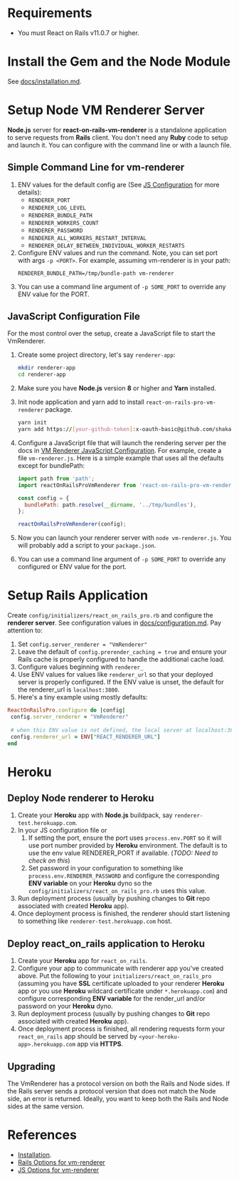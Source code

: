 # Requirements
* You must React on Rails v11.0.7 or higher.

# Install the Gem and the Node Module
See [docs/installation.md](../installation.md).

# Setup Node VM Renderer Server
**Node.js** server for **react-on-rails-vm-renderer** is a standalone application to serve requests from **Rails** client. You don't need any **Ruby** code to setup and launch it. You can configure with the command line or with a launch file.

## Simple Command Line for vm-renderer

1. ENV values for the default config are (See [JS Configuration](./js-configuration.md) for more details):
    * `RENDERER_PORT`
    * `RENDERER_LOG_LEVEL`
    * `RENDERER_BUNDLE_PATH`
    * `RENDERER_WORKERS_COUNT`
    * `RENDERER_PASSWORD`
    * `RENDERER_ALL_WORKERS_RESTART_INTERVAL`
    * `RENDERER_DELAY_BETWEEN_INDIVIDUAL_WORKER_RESTARTS`
2. Configure ENV values and run the command. Note, you can set port with args `-p <PORT>`. For example, assuming vm-renderer is in your path:
   ```
   RENDERER_BUNDLE_PATH=/tmp/bundle-path vm-renderer
   ```
3. You can use a command line argument of `-p SOME_PORT` to override any ENV value for the PORT.

## JavaScript Configuration File
For the most control over the setup, create a JavaScript file to start the VmRenderer.

1. Create some project directory, let's say `renderer-app`:
   ```sh
   mkdir renderer-app
   cd renderer-app
   ```
2. Make sure you have **Node.js** version **8** or higher and **Yarn** installed.
3. Init node application and yarn add to install `react-on-rails-pro-vm-renderer` package.
   ```sh
   yarn init
   yarn add https://[your-github-token]:x-oauth-basic@github.com/shakacode/react_on_rails_pro.git\#master
   ```
3. Configure a JavaScript file that will launch the rendering server per the docs in [VM Renderer JavaScript Configuration](./js-configuration.md). For example, create a file `vm-renderer.js`. Here is a simple example that uses all the defaults except for bundlePath:

   ```javascript
   import path from 'path';
   import reactOnRailsProVmRenderer from 'react-on-rails-pro-vm-renderer';

   const config = {
     bundlePath: path.resolve(__dirname, '../tmp/bundles'),
   };

   reactOnRailsProVmRenderer(config);
   ```
5. Now you can launch your renderer server with `node vm-renderer.js`. You will probably add a script to your `package.json`.
6. You can use a command line argument of `-p SOME_PORT` to override any configured or ENV value for the port.

# Setup Rails Application
Create `config/initializers/react_on_rails_pro.rb` and configure the **renderer server**. See configuration values in [docs/configuration.md](../configuration.md). Pay attention to:

1. Set `config.server_renderer = "VmRenderer"`
1. Leave the default of `config.prerender_caching = true` and ensure your Rails cache is properly configured to handle the additional cache load.
1. Configure values beginning with `renderer_`
1. Use ENV values for values like `renderer_url` so that your deployed server is properly configured. If the ENV value is unset, the default for the renderer_url is `localhost:3800`.
1. Here's a tiny example using mostly defaults:
```ruby
ReactOnRailsPro.configure do |config|
 config.server_renderer = "VmRenderer"
 
 # when this ENV value is not defined, the local server at localhost:3800 is used 
 config.renderer_url = ENV["REACT_RENDERER_URL"] 
end
```  
  
# Heroku
## Deploy Node renderer to Heroku

1. Create your **Heroku** app with **Node.js** buildpack, say `renderer-test.herokuapp.com`.
2. In your JS configuration file or 
   1. If setting the port, ensure the port uses `process.env.PORT` so it will use port number provided by **Heroku** environment. The default is to use the env value RENDERER_PORT if available. (*TODO: Need to check on this*)
   2. Set password in your configuration to something like `process.env.RENDERER_PASSWORD` and configure the corresponding **ENV variable** on your **Heroku** dyno so the `config/initializers/react_on_rails_pro.rb` uses this value.
3. Run deployment process (usually by pushing changes to **Git** repo associated with created **Heroku** app).
4. Once deployment process is finished, the renderer should start listening to something like `renderer-test.herokuapp.com` host.

## Deploy react_on_rails application to Heroku

1. Create your **Heroku** app for `react_on_rails`. 
2. Configure your app to communicate with renderer app you've created above. Put the following to your `initializers/react_on_rails_pro` (assuming you have **SSL** certificate uploaded to your renderer **Heroku** app or you use **Heroku** wildcard certificate under `*.herokuapp.com`) and configure corresponding **ENV variable** for the render_url and/or password on your **Heroku** dyno.
3. Run deployment process (usually by pushing changes to **Git** repo associated with created **Heroku** app).
4. Once deployment process is finished, all rendering requests form your `react_on_rails` app should be served by `<your-heroku-app>.herokuapp.com` app via **HTTPS**.

## Upgrading

The VmRenderer has a protocol version on both the Rails and Node sides. If the Rails server sends a protocol version that does not match the Node side, an error is returned. Ideally, you want to keep both the Rails and Node sides at the same version.

# References
* [Installation](../installation.md).
* [Rails Options for vm-renderer](../configuration.md)
* [JS Options for vm-renderer](./js-configuration.md)

